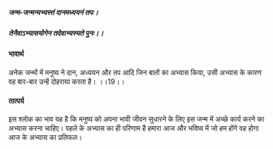 ##### जन्म-जन्मन्यभ्यस्तं दानमध्ययनं तपः।
##### तेनैवाऽभ्यासयोगेन तदेवाभ्यस्यते पुनः।। 

#### भावार्थ

अनेक जन्मों में मनुष्य ने दान, अध्ययन और तप आदि जिन बातों का अभ्यास किया, उसी अभ्यास के कारण वह बार-बार उन्हें दोहराया करता है। ।।19।।

#### तात्पर्य

इस श्लोक का भाव यह है कि मनुष्य को अपना भावी जीवन सुधारने के लिए इस जन्म में अच्छे कार्य करने का अभ्यास करना चाहिए। पहले के अभ्यास का ही परिणाम है हमारा आज और भविष्य में जो हम होंगे वह होगा आज के अभ्यास का प्रतिफल।